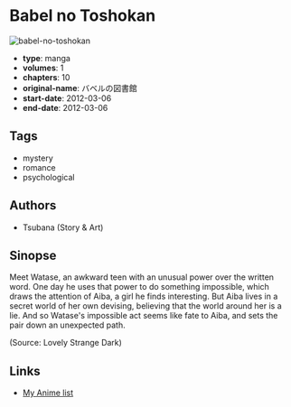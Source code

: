 # Babel no Toshokan

![babel-no-toshokan](https://cdn.myanimelist.net/images/manga/2/193975.jpg)

-   **type**: manga
-   **volumes**: 1
-   **chapters**: 10
-   **original-name**: バベルの図書館
-   **start-date**: 2012-03-06
-   **end-date**: 2012-03-06

## Tags

-   mystery
-   romance
-   psychological

## Authors

-   Tsubana (Story & Art)

## Sinopse

Meet Watase, an awkward teen with an unusual power over the written word. One day he uses that power to do something impossible, which draws the attention of Aiba, a girl he finds interesting. But Aiba lives in a secret world of her own devising, believing that the world around her is a lie. And so Watase's impossible act seems like fate to Aiba, and sets the pair down an unexpected path.

(Source: Lovely Strange Dark)

## Links

-   [My Anime list](https://myanimelist.net/manga/105955/Babel_no_Toshokan)
